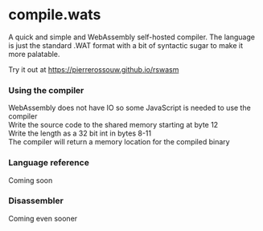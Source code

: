 # compile.wats
A quick and simple and WebAssembly self-hosted compiler. The language is just the standard .WAT format with a bit of syntactic sugar to make it more palatable. 

Try it out at https://pierrerossouw.github.io/rswasm

### Using the compiler
WebAssembly does not have IO so some JavaScript is needed to use the compiler  
Write the source code to the shared memory starting at byte 12  
Write the length as a 32 bit int in bytes 8-11  
The compiler will return a memory location for the compiled binary  

### Language reference
Coming soon

### Disassembler
Coming even sooner
